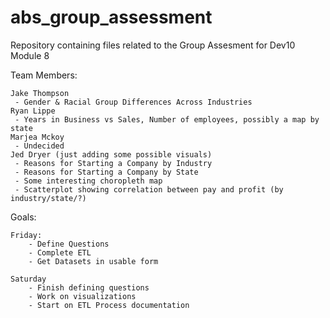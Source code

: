 # abs_group_assessment
Repository containing files related to the Group Assesment for Dev10 Module 8

Team Members:

    Jake Thompson
     - Gender & Racial Group Differences Across Industries
    Ryan Lippe
     - Years in Business vs Sales, Number of employees, possibly a map by state
    Marjea Mckoy
     - Undecided
    Jed Dryer (just adding some possible visuals)
     - Reasons for Starting a Company by Industry
     - Reasons for Starting a Company by State
     - Some interesting choropleth map
     - Scatterplot showing correlation between pay and profit (by industry/state/?)
     
Goals:

    Friday:
        - Define Questions
        - Complete ETL
        - Get Datasets in usable form
        
    Saturday
        - Finish defining questions
        - Work on visualizations
        - Start on ETL Process documentation